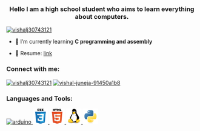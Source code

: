 <h3 align="center">Hello  I am a high school student who aims to learn everything about computers.</h3>

<p align="left"> <a href="https://twitter.com/vishalj30743121" target="blank"><img src="https://img.shields.io/twitter/follow/vishalj30743121?logo=twitter&style=for-the-badge" alt="vishalj30743121" /></a> </p>

- 🌱 I’m currently learning **C programming and assembly**

- 📄 Resume: [link](https://resume.io/r/EKggLWSRZ)

<h3 align="left">Connect with me:</h3>
<p align="left">
<a href="https://twitter.com/vishalj30743121" target="blank"><img align="center" src="https://cdn.jsdelivr.net/npm/simple-icons@3.0.1/icons/twitter.svg" alt="vishalj30743121" height="30" width="40" /></a>
<a href="https://linkedin.com/in/vishal-juneja-91450a1b8" target="blank"><img align="center" src="https://cdn.jsdelivr.net/npm/simple-icons@3.0.1/icons/linkedin.svg" alt="vishal-juneja-91450a1b8" height="30" width="40" /></a>
</p>

<h3 align="left">Languages and Tools:</h3>
<p align="left"> <a href="https://www.arduino.cc/" target="_blank"> <img src="https://cdn.worldvectorlogo.com/logos/arduino-1.svg" alt="arduino" width="40" height="40"/> </a> <a href="https://www.w3schools.com/css/" target="_blank"> <img src="https://raw.githubusercontent.com/devicons/devicon/master/icons/css3/css3-original-wordmark.svg" alt="css3" width="40" height="40"/> </a> <a href="https://www.w3.org/html/" target="_blank"> <img src="https://raw.githubusercontent.com/devicons/devicon/master/icons/html5/html5-original-wordmark.svg" alt="html5" width="40" height="40"/> </a> <a href="https://www.linux.org/" target="_blank"> <img src="https://raw.githubusercontent.com/devicons/devicon/master/icons/linux/linux-original.svg" alt="linux" width="40" height="40"/> </a> <a href="https://www.python.org" target="_blank"> <img src="https://raw.githubusercontent.com/devicons/devicon/master/icons/python/python-original.svg" alt="python" width="40" height="40"/> </a> </p>
